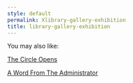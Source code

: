 ```yaml
---
style: default
permalink: Xlibrary-gallery-exhibition
title: library-gallery-exhibition
---
```

You may also like:

[The Circle Opens](http://scp-wiki.net/the-circle-opens)

[A Word From The Administrator](http://scp-wiki.net/a-word-from-the-administrator)
